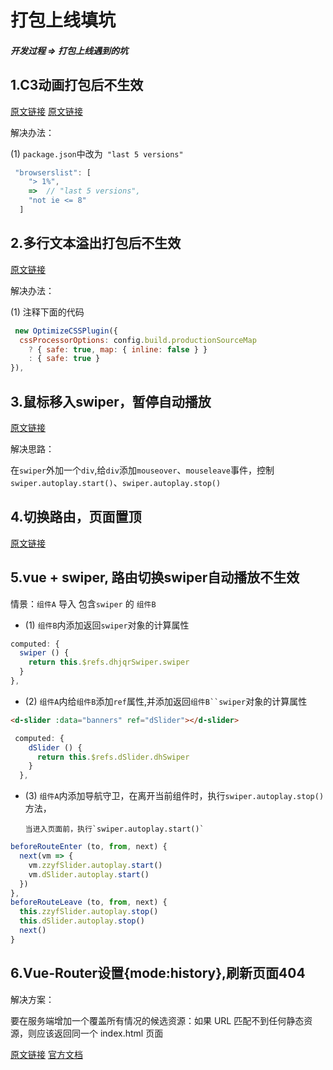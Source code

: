 # 打包上线填坑
##### 开发过程 => 打包上线遇到的坑

## 1.C3动画打包后不生效

[原文链接](https://www.jianshu.com/p/3e9f0bee74c8)
[原文链接](https://segmentfault.com/q/1010000008073296)

解决办法：

(1) `package.json`中改为` "last 5 versions"`

```javascript
 "browserslist": [
    "> 1%",
    =>  // "last 5 versions",
    "not ie <= 8"
  ]
  ```

## 2.多行文本溢出打包后不生效

[原文链接](https://www.jianshu.com/p/26e167e85b1d)

解决办法：

(1) 注释下面的代码
```javascript
 new OptimizeCSSPlugin({
  cssProcessorOptions: config.build.productionSourceMap
    ? { safe: true, map: { inline: false } }
    : { safe: true }
}),
```

## 3.鼠标移入swiper，暂停自动播放

[原文链接](https://blog.csdn.net/haeasringnar/article/details/86288710)

解决思路：

在`swiper`外加一个`div`,给`div`添加`mouseover`、`mouseleave`事件，控制`swiper.autoplay.start()`、`swiper.autoplay.stop()`

## 4.切换路由，页面置顶

[原文链接](https://blog.csdn.net/y_qingcheng/article/details/78853189)

## 5.vue + swiper, 路由切换swiper自动播放不生效

情景：`组件A` 导入 包含`swiper` 的 `组件B`

* (1) `组件B`内添加返回`swiper`对象的计算属性

```javascript
computed: {
  swiper () {
    return this.$refs.dhjqrSwiper.swiper
  }
},
```

* (2) `组件A`内给`组件B`添加`ref`属性,并添加返回`组件B``swiper`对象的计算属性

```html
<d-slider :data="banners" ref="dSlider"></d-slider>
```

```javascript
 computed: {
    dSlider () {
      return this.$refs.dSlider.dhSwiper
    }
  },
```

* (3) `组件A`内添加导航守卫，在离开当前组件时，执行`swiper.autoplay.stop()`方法，

      当进入页面前，执行`swiper.autoplay.start()`
      
```javascript
beforeRouteEnter (to, from, next) {
  next(vm => {
    vm.zzyfSlider.autoplay.start()
    vm.dSlider.autoplay.start()
  })
},
beforeRouteLeave (to, from, next) {
  this.zzyfSlider.autoplay.stop()
  this.dSlider.autoplay.stop()
  next()
}
```

## 6.Vue-Router设置{mode:history},刷新页面404

解决方案：

要在服务端增加一个覆盖所有情况的候选资源：如果 URL 匹配不到任何静态资源，则应该返回同一个 index.html 页面

[原文链接](https://www.jb51.net/article/140166.htm)
[官方文档](https://router.vuejs.org/zh/guide/essentials/history-mode.html#%E5%90%8E%E7%AB%AF%E9%85%8D%E7%BD%AE%E4%BE%8B%E5%AD%90)
